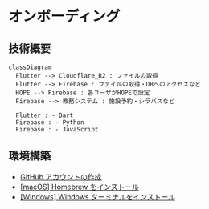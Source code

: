 # オンボーディング

## 技術概要

```mermaid
classDiagram
  Flutter --> Cloudflare_R2 : ファイルの取得
  Flutter --> Firebase : ファイルの取得・DBへのアクセスなど
  HOPE --> Firebase : 各ユーザがHOPEで設定
  Firebase --> 教務システム : 施設予約・シラバスなど

  Flutter : - Dart
  Firebase : - Python
  Firebase : - JavaScript
```

## 環境構築

- [GitHub アカウントの作成](setup/01_GitHub.md)
- [[macOS] Homebrew をインストール](setup/02_macOS_Homebrew.md)
- [[Windows] Windows ターミナルをインストール](setup/03_Windows_Terminal.md)

